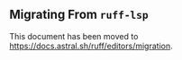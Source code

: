## Migrating From `ruff-lsp`

This document has been moved to <https://docs.astral.sh/ruff/editors/migration>.
